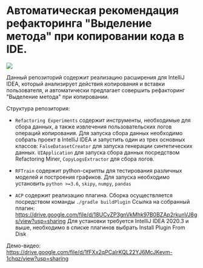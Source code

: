 # Автоматическая рекомендация рефакторинга "Выделение метода" при копировании кода в IDE.


![](demo.gif)


Данный репозиторий содержит реализацию расширения для IntelliJ IDEA, который анализирует действия копирования и вставки пользователя, и автоматически предлагает совершить рефакторинг "Выделение метода" при копировании.

Структура репозитория:
* `Refactoring Experiments` содержит инструменты, необходимые для сбора данных, а также извлечения пользовательских логов операций копирования.
Для запуска сбора данных необходимо собрать проект в IntelliJ IDEA и запустить один из трех основных классов: `FalseDatasetCreator` для запуска генерации синтетических данных. `UIApplication` для запуска сбора данных посредством Refactoring Miner, `CopyLogsExtractor` для сбора логов.

* `RFTrain` содержит python-скрипты для тестирования различных моделей и построения графиков. Для запуска необходимо установить `python >=3.6`, `skipy`, `numpy`, `pandas`

* `ACP` содержит реализацию плагина. Сборка осуществляется посредством команды `./gradle buildPlugin`
Ссылка на собранный плагин: https://drive.google.com/file/d/18UCvZP3gnVkMhk97B0BZAp2rkunVJ8gs/view?usp=sharing
Для установки требуется IntelliJ IDEA 2020.3 и выше, необходимо в списке плагинов выбрать Install Plugin From Disk

Демо-видео: https://drive.google.com/file/d/1fFXx2qPCalrKQL22YJ6McJKevm-1chqz/view?usp=sharing

